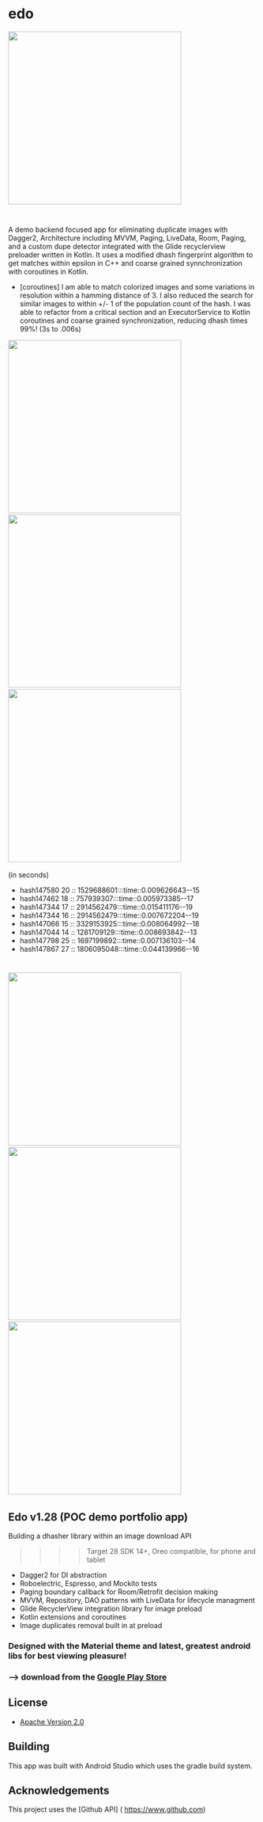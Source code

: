 # edo
<img src="https://i.imgur.com/haEZ4TX.png" height="350"/>&nbsp;&nbsp;&nbsp;&nbsp;&nbsp;&nbsp;&nbsp;&nbsp;&nbsp;
#
A demo backend focused app for eliminating duplicate images with Dagger2, Architecture including MVVM, Paging, LiveData, Room, Paging, and a custom dupe detector integrated with the Glide recyclerview preloader written in Kotlin.
It uses a modified dhash fingerprint algorithm to get matches within epsilon in C++ and coarse grained synnchronization with coroutines in Kotlin.

* [coroutines] I am able to match colorized images and some variations in resolution within a hamming distance of 3. I also reduced the search for similar images to within +/- 1 of the population count of the hash. I was able to refactor from a critical section and an ExecutorService to Kotlin coroutines and coarse grained synchronization, reducing  dhash times 99%! (3s to .006s)


<img src="https://i.imgur.com/ttPoUzB.jpg" height="350"/>&nbsp;&nbsp;&nbsp;&nbsp;&nbsp;&nbsp;&nbsp;&nbsp;&nbsp;
<img src="https://i.imgur.com/zrC4nds.png" height="350"/>&nbsp;&nbsp;&nbsp;&nbsp;&nbsp;&nbsp;&nbsp;&nbsp;&nbsp;
<img src="https://i.imgur.com/t8U16qn.jpg" height="350"/>&nbsp;&nbsp;&nbsp;&nbsp;&nbsp;&nbsp;&nbsp;&nbsp;&nbsp;

(in seconds)

* hash147580 20 :: 1529688601:::time::0.009626643--15
* hash147462 18 :: 757939307:::time::0.005973385--17
* hash147344 17 :: 2914562479:::time::0.015411176--19
* hash147344 16 :: 2914562479:::time::0.007672204--19
* hash147066 15 :: 3329153925:::time::0.008064992--18
* hash147044 14 :: 1281709129:::time::0.008693842--13
* hash147798 25 :: 1697199892:::time::0.007136103--14
* hash147867 27 :: 1806095048:::time::0.044139966--16

#
<img src="https://i.imgur.com/TFhB1UV.png" height="350"/>&nbsp;&nbsp;&nbsp;&nbsp;&nbsp;&nbsp;&nbsp;&nbsp;&nbsp; 
<img src="https://i.imgur.com/WR6K0Sc.png" height="350"/>&nbsp;&nbsp;&nbsp;&nbsp;&nbsp;&nbsp;&nbsp;&nbsp;&nbsp; 
<img src="https://i.imgur.com/J6jHasJ.png" height="350"/>&nbsp;&nbsp;&nbsp;&nbsp;&nbsp;&nbsp;&nbsp;&nbsp;&nbsp; 



## Edo v1.28   (POC demo portfolio app)
>>>>
Building a dhasher library within an image download API

>>>>Target 28
>>>>SDK 14+, Oreo compatible, for phone and tablet

* Dagger2 for DI abstraction
* Roboelectric, Espresso, and Mockito tests
* Paging boundary callback for Room/Retrofit decision making
* MVVM, Repository, DAO patterns with LiveData for lifecycle managment
* Glide RecyclerView integration library for image preload
* Kotlin extensions and coroutines
* Image duplicates removal built in at preload



### Designed with the Material theme and latest, greatest android libs for best viewing pleasure!
### 


### --> download from the [Google Play Store](https://play.google.com/store/apps/details?id=com.droidteahouse.edo)


## License

* [Apache Version 2.0](http://www.apache.org/licenses/LICENSE-2.0.html)

## Building

This app was built with Android Studio which uses the gradle build system.  

## Acknowledgements

This project uses the [Github API] ( https://www.github.com)










